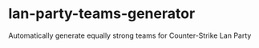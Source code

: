 # lan-party-teams-generator
Automatically generate equally strong teams for Counter-Strike Lan Party
